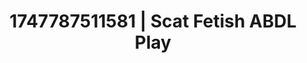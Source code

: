 ---
categories:
- Slow burn erotica
- Flushed skin
- Real couple content
- Cumshot compilation
- Bi-curious stories
image: /assets/images/1747787511581.jpg
layout: post
seo:
  description: Featured content with sensual ABDL Play, Scat Fetish. HD images available.
  keywords: ABDL Play, Scat Fetish
  og_image: /assets/images/1747787511581.jpg
  schema_type: VisualArtwork
tags:
- ABDL Play
- '#1747787511581'
- Scat Fetish
title: 1747787511581 | Scat Fetish ABDL Play
---